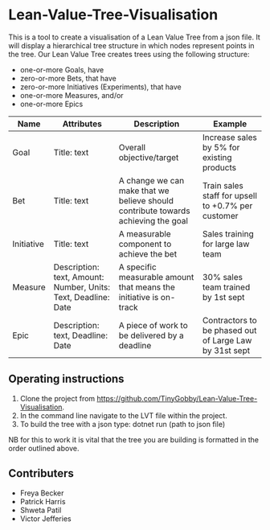 # Lean-Value-Tree-Visualisation

This is a tool to create a visualisation of a Lean Value Tree from a json file. It will display a hierarchical tree structure in which nodes represent points in the tree. Our Lean Value Tree creates trees using the following structure:


- one-or-more Goals, have
- zero-or-more Bets, that have
- zero-or-more Initiatives (Experiments), that have
- one-or-more Measures, and/or
- one-or-more Epics

|Name	| Attributes |	Description	| Example |
|-----|------------|--------------|---------|
|Goal	|Title: text | Overall objective/target	| Increase sales by 5% for existing products |
|Bet	|Title: text |A change we can make that we believe should contribute towards achieving the goal	| Train sales staff for upsell to +0.7% per customer |
|Initiative	|Title: text	|A measurable component to achieve the bet	| Sales training for large law team|
|Measure	|Description: text, Amount: Number, Units: Text, Deadline: Date	| A specific measurable amount that means the initiative is on-track	| 30% sales team trained by 1st sept |
|Epic	| Description: text, Deadline: Date	| A piece of work to be delivered by a deadline	| Contractors to be phased out of Large Law by 31st sept|


## Operating instructions

1) Clone the project from https://github.com/TinyGobby/Lean-Value-Tree-Visualisation. 
2) In the command line navigate to the LVT file within the project.
3) To build the tree with a json type:
    dotnet run (path to json file)
  
NB for this to work it is vital that the tree you are building is formatted in the order outlined above.

## Contributers

- Freya Becker 
- Patrick Harris
- Shweta Patil
- Victor Jefferies
